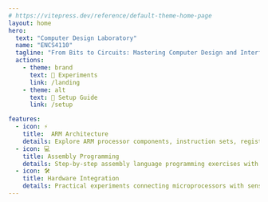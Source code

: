 ```yaml
---
# https://vitepress.dev/reference/default-theme-home-page
layout: home
hero:
  text: "Computer Design Laboratory"
  name: "ENCS4110"
  tagline: "From Bits to Circuits: Mastering Computer Design and Interfacing"
  actions:
    - theme: brand
      text: 🧭 Experiments
      link: /landing
    - theme: alt
      text: 🚀 Setup Guide
      link: /setup

features:
  - icon: ⚡
    title:  ARM Architecture
    details: Explore ARM processor components, instruction sets, registers, and operating modes through structured lab exercises
  - icon: 💻
    title: Assembly Programming
    details: Step-by-step assembly language programming exercises with visual execution flow and register state monitoring
  - icon: 🛠️
    title: Hardware Integration
    details: Practical experiments connecting microprocessors with sensors, displays, and peripheral devices
---
```


